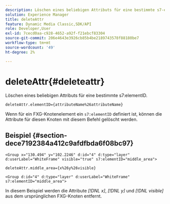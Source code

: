 ```yaml
---
description: Löschen eines beliebigen Attributs für eine bestimmte s7-elementID.
solution: Experience Manager
title: deleteAttr
feature: Dynamic Media Classic,SDK/API
role: Developer,User
exl-id: 7cecd0aa-c928-4652-a92f-f21ebcf83304
source-git-commit: 206e4643e3926cb85b4be2189743578f88180be7
workflow-type: tm+mt
source-wordcount: '49'
ht-degree: 2%

---
```


# deleteAttr{#deleteattr}

Löschen eines beliebigen Attributs für eine bestimmte s7:elementID.

`deleteAttr.elementID={attributeName%26attributeName}`

Wenn für ein FXG-Knotenelement ein `s7:elementID` definiert ist, können die Attribute für diesen Knoten mit diesem Befehl gelöscht werden.

## Beispiel {#section-dece7192384a412c9afdfbda6f08bc97}

`<Group x="130.494" y="102.2246" d:id="4" d:type="layer" d:userLabel="WhiteFrame" visible="true" s7:elementID="middle_area">`

`deleteAttr.middle_area={x%26y%26visible}`

`<Group d:id="4" d:type="layer" d:userLabel="WhiteFrame" s7:elementID="middle_area">`

In diesem Beispiel werden die Attribute *[!DNL x]*, *[!DNL y]* und *[!DNL visible]* aus dem ursprünglichen FXG-Knoten entfernt.

